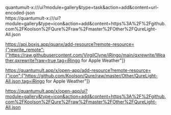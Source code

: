quantumult-x:///ui?module=gallery&type=task&action=add&content=url-encoded-json  
https://quantumult-x:///ui?module=gallery&type=icon&action=add&content=https%3A%2F%2Fgithub.com%2FKoolson%2FQure%2Fraw%2Fmaster%2FOther%2FQureLight-All.json


https://api.boxjs.app/quanx/add-resource?remote-resource={"rewrite_remote":["https://raw.githubusercontent.com/VirgilClyne/iRingo/main/qxrewrite/Weather.qxrewrite?raw=true,tag=iRingo for Apple Weather"]}


https://quantumult.app/x/open-app/add-resource?remote-resource={"icon":["https://github.com/Koolson/Qure/raw/master/Other/QureLight-All.json,tag=iRingo for Apple Weather"]}

https://quantumult.app/x/open-app/ui?module=gallery&type=icon&action=add&content=https%3A%2F%2Fgithub.com%2FKoolson%2FQure%2Fraw%2Fmaster%2FOther%2FQureLight-All.json
